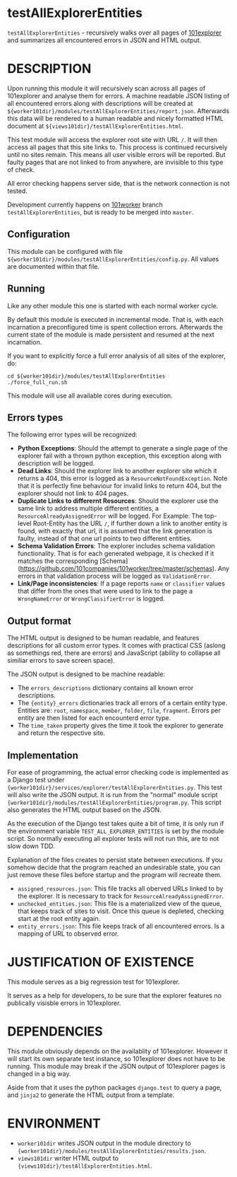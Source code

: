 # testAllExplorerEntities

`testAllExplorerEntities` - recursively walks over all pages of [101explorer](https://github.com/101companies/101docs/tree/master/explorer) and summarizes all encountered errors in JSON and HTML output.

# DESCRIPTION

Upon running this module it will recursively scan across all pages of 101explorer and analyse them for errors.
A machine readable JSON listing of all encountered errors along with descriptions will be created at `${worker101dir}/modules/testAllExplorerEntities/report.json`.
Afterwards this data will be rendered to a human readable and nicely formatted HTML document at `${views101dir}/testAllExplorerEntities.html`.

This test module will access the explorer root site with URL `/`.
It will then access all pages that this site links to.
This process is continued recursively until no sites remain.
This means all user visible errors will be reported.
But faulty pages that are not linked to from anywhere, are invisible to this type of check.

All error checking happens server side, that is the network connection is not tested.

Development currently happens on [101worker](https://github.com/101companies/101worker) branch `testAllExplorerEntities`, but is ready to be merged into `master`.

## Configuration

This module can be configured with file `${worker101dir}/modules/testAllExplorerEntities/config.py`.
All values are documented within that file.

## Running

Like any other module this one is started with each normal worker cycle.

By default this module is executed in incremental mode.
That is, with each incarnation a preconfigured time is spent collection errors.
Afterwards the current state of the module is made persistent and resumed at the next incarnation.

If you want to explicitly force a full error analysis of all sites of the explorer, do:

    cd ${worker101dir}/modules/testAllExplorerEntities
    ./force_full_run.sh

This module will use all available cores during execution.

## Errors types

The following error types will be recognized:

- __Python Exceptions__: Should the attempt to generate a single page of the explorer fail with a thrown python exception, this exception along with description will be logged.
- __Dead Links__: Should the explorer link to another explorer site which it returns a 404, this error is logged as a `ResourceNotFoundException`.
  Note that it is perfectly fine behaviour for invalid links to return 404, but the explorer should not link to 404 pages.
- __Duplicate Links to differernt Resources__: Should the explorer use the same link to address multiple different entities, a `ResourceAlreadyAssignedError` will be logged.
  For Example: The top-level Root-Entity has the URL `/`, if further down a link to another entity is found, with exactly that url, it is assumed that the link generation is faulty, instead of that one url points to two different entities. 
- __Schema Validation Errors__: The explorer includes schema validation functionality.
  That is for each generated webpage, it is checked if it matches the corresponding [Schema] (https://github.com/101companies/101worker/tree/master/schemas).
  Any errors in that validation process will be logged as `ValidationError`.
- __Link/Page inconsistencies__: If a page reports `name` or `classifier` values that differ from the ones that were used to link to the page a `WrongNameError` or `WrongClassifierError` is logged.

## Output format

The HTML output is designed to be human readable, and features descriptions for all custom error types.
It comes with practical CSS (aslong as somethings red, there are errors) and JavaScript (ability to collapse all similiar errors to save screen space).

The JSON output is designed to be machine readable:

- The `errors_descriptions` dictionary contains all known error descriptions.
- The `{entity}_errors` dictionaries track all errors of a certain entity type.
  Entities are: `root`, `namespace`, `member`, `folder`, `file`, `fragment`.
  Errors per entity are then listed for each encounterd error type.
- The `time_taken` property gives the time it took the explorer to generate and return the respective site.

## Implementation

For ease of programming, the actual error checking code is implemented as a Django test under `{worker101dir}/services/explorer/testAllExplorerEntities.py`.
This test will also write the JSON output.
It is run from the "normal" module script `{worker101dir}/modules/testAllExplorerEntities/program.py`.
This script also generates the HTML output based on the JSON.

As the execution of the Django test takes quite a bit of time, it is only run if the environment variable `TEST_ALL_EXPLORER_ENTITIES` is set by the module script.
So normally executing all explorer tests will not run this, are to not slow down TDD.

Explanation of the files creates to persist state between executions.
If you somehow decide that the program reached an undesirable state, you can just remove these files before startup and the program will recreate them.

* `assigned_resources.json`: This file tracks all oberved URLs linked to by the explorer.
  It is necessary to track for `ResourceAlreadyAssignedError`.
* `unchecked_entities.json`: This file is a materialized view of the queue, that keeps track of sites to visit.
  Once this queue is depleted, checking start at the root entity again.
* `entity_errors.json`: This file keeps track of all encountered errors.
  Is a mapping of URL to observed error.

# JUSTIFICATION OF EXISTENCE

This module serves as a big regression test for 101explorer.

It serves as a help for developers, to be sure that the explorer features no publically visisble errors in 101explorer.

# DEPENDENCIES

This module obviously depends on the availablity of 101explorer.
However it will start its own separate test instance, so 101explorer does not have to be running.
This module may break if the JSON output of 101explorer pages is changed in a big way.

Aside from that it uses the python packages `django.test` to query a page, and `jinja2` to generate the HTML output from a template.

# ENVIRONMENT

- `worker101dir` writes JSON output in the module directory to `{worker101dir}/modules/testAllExplorerEntities/results.json`.
- `views101dir` writer HTML output to `{views101dir}/testAllExplorerEntities.html`.

